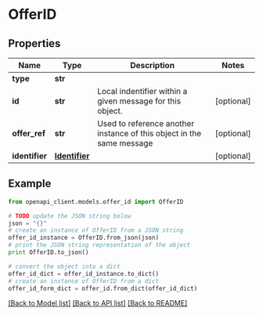 # OfferID


## Properties
Name | Type | Description | Notes
------------ | ------------- | ------------- | -------------
**type** | **str** |  | 
**id** | **str** | Local indentifier within a given message for this object. | [optional] 
**offer_ref** | **str** | Used to reference another instance of this object in the same message | [optional] 
**identifier** | [**Identifier**](Identifier.md) |  | [optional] 

## Example

```python
from openapi_client.models.offer_id import OfferID

# TODO update the JSON string below
json = "{}"
# create an instance of OfferID from a JSON string
offer_id_instance = OfferID.from_json(json)
# print the JSON string representation of the object
print OfferID.to_json()

# convert the object into a dict
offer_id_dict = offer_id_instance.to_dict()
# create an instance of OfferID from a dict
offer_id_form_dict = offer_id.from_dict(offer_id_dict)
```
[[Back to Model list]](../README.md#documentation-for-models) [[Back to API list]](../README.md#documentation-for-api-endpoints) [[Back to README]](../README.md)


